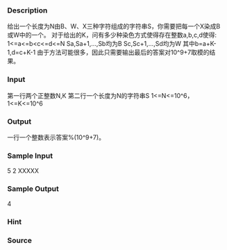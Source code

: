 
### Description
给出一个长度为N由B、W、X三种字符组成的字符串S，你需要把每一个X染成B或W中的一个。
对于给出的K，问有多少种染色方式使得存在整数a,b,c,d使得:
1<=a<=b<c<=d<=N
Sa,Sa+1,...,Sb均为B
Sc,Sc+1,...,Sd均为W
其中b=a+K-1,d=c+K-1
由于方法可能很多，因此只需要输出最后的答案对10^9+7取模的结果。
### Input
第一行两个正整数N,K
第二行一个长度为N的字符串S
1<=N<=10^6，1<=K<=10^6
### Output
一行一个整数表示答案%(10^9+7)。
### Sample Input
5 2
XXXXX
### Sample Output
4
### Hint

### Source
